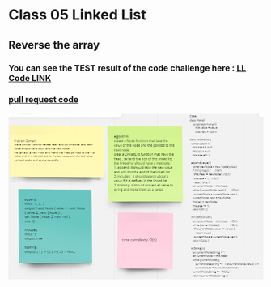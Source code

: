 # Class 05 Linked List

## Reverse the array


### You can see the TEST result of the code challenge here : [LL Code LINK](./linked-list/index.js)

### [ pull request code ](https://github.com/Mohammad-Aljamal/data-structures-and-algorithms/pull/4)


![](./assets/Class5(linkedList).png)